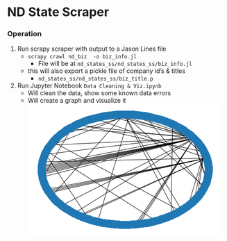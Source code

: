 # ND State Scraper
### Operation
1. Run scrapy scraper with output to a Jason Lines file
	* `scrapy crawl nd_biz  -o biz_info.jl`
		* File will be at `nd_states_ss/nd_states_ss/biz_info.jl`
	* this will also export a pickle file of company id’s & titles
		*   `nd_states_ss/nd_states_ss/biz_title.p`
2. Run Jupyter Notebook `Data Cleaning & Viz.ipynb`
	* Will clean the data, show some known data errors
	* Will create a graph and visualize it
![shell](nd_biz_shell.png)